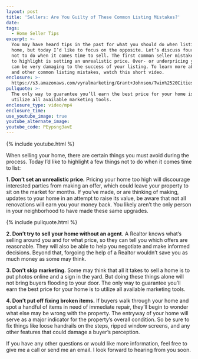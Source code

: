 ```yaml
---
layout: post
title: 'Sellers: Are You Guilty of These Common Listing Mistakes?'
date:
tags:
  - Home Seller Tips
excerpt: >-
  You may have heard tips in the past for what you should do when listing a
  home, but today I’d like to focus on the opposite. Let’s discuss four things
  not to do when it comes time to sell. The first common seller mistake I’d like
  to highlight is setting an unrealistic price. Over- or underpricing your home
  can be very damaging to the success of your listing. To learn more about this
  and other common listing mistakes, watch this short video.
enclosure: >-
  https://s3.amazonaws.com/vyralmarketing/Grant+Johnson/Twin%2520Cities%2520Real%2520Estate-%2520Sellers-%2520Are%2520You%2520Guilty%2520of%2520These%2520Common%2520Listing%2520Mistakes%253F.mp4
pullquote: >-
  The only way to guarantee you’ll earn the best price for your home is to
  utilize all available marketing tools.
enclosure_type: video/mp4
enclosure_time:
use_youtube_image: true
youtube_alternate_image:
youtube_code: PEypsng3avE
---
```


{% include youtube.html %}

When selling your home, there are certain things you must avoid during the process. Today I’d like to highlight a few things not to do when it comes time to list:

**1. Don’t set an unrealistic price.** Pricing your home too high will discourage interested parties from making an offer, which could leave your property to sit on the market for months. If you’ve made, or are thinking of making, updates to your home in an attempt to raise its value, be aware that not all renovations will earn you your money back. You likely aren’t the only person in your neighborhood to have made these same upgrades.

{% include pullquote.html %}

**2. Don’t try to sell your home without an agent.** A Realtor knows what’s selling around you and for what price, so they can tell you which offers are reasonable. They will also be able to help you negotiate and make informed decisions. Beyond that, forgoing the help of a Realtor wouldn’t save you as much money as some may think.

**3. Don’t skip marketing.** Some may think that all it takes to sell a home is to put photos online and a sign in the yard. But doing these things alone will not bring buyers flooding to your door. The only way to guarantee you’ll earn the best price for your home is to utilize all available marketing tools.

**4. Don’t put off fixing broken items.** If buyers walk through your home and spot a handful of items in need of immediate repair, they’ll begin to wonder what else may be wrong with the property. The entryway of your home will serve as a major indicator for the property’s overall condition. So be sure to fix things like loose handrails on the steps, ripped window screens, and any other features that could damage a buyer’s perception.

If you have any other questions or would like more information, feel free to give me a call or send me an email. I look forward to hearing from you soon.